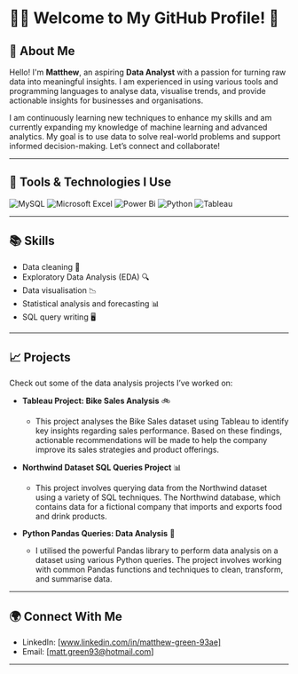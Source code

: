 # 👨‍💻 Welcome to My GitHub Profile! 🌟

## 📝 About Me

Hello! I'm **Matthew**, an aspiring **Data Analyst** with a passion for turning raw data into meaningful insights. I am experienced in using various tools and programming languages to analyse data, visualise trends, and provide actionable insights for businesses and organisations.

I am continuously learning new techniques to enhance my skills and am currently expanding my knowledge of machine learning and advanced analytics. My goal is to use data to solve real-world problems and support informed decision-making. Let’s connect and collaborate!

---

## 🔧 Tools & Technologies I Use

![MySQL](https://img.shields.io/badge/mysql-4479A1.svg?style=for-the-badge&logo=mysql&logoColor=white)
![Microsoft Excel](https://img.shields.io/badge/Microsoft_Excel-217346?style=for-the-badge&logo=microsoft-excel&logoColor=white)
![Power Bi](https://img.shields.io/badge/power_bi-F2C811?style=for-the-badge&logo=powerbi&logoColor=black)
![Python](https://img.shields.io/badge/python-3670A0?style=for-the-badge&logo=python&logoColor=ffdd54)
![Tableau](https://a11ybadges.com/badge?logo=tableau)



---

## 📚 Skills

- Data cleaning 🧹
- Exploratory Data Analysis (EDA) 🔍
- Data visualisation 📉
- Statistical analysis and forecasting 📊
- SQL query writing 🖥️

---

## 📈 Projects

Check out some of the data analysis projects I’ve worked on:

- **Tableau Project: Bike Sales Analysis** 🚲
  - This project analyses the Bike Sales dataset using Tableau to identify key insights regarding sales performance. Based on these findings, actionable recommendations will be made to help the company improve its sales strategies and product offerings.
  
- **Northwind Dataset SQL Queries Project** 📊
  - This project involves querying data from the Northwind dataset using a variety of SQL techniques. The Northwind database, which contains data for a fictional company that imports and exports food and drink products.
  
- **Python Pandas Queries: Data Analysis** 🐍
  - I utilised the powerful Pandas library to perform data analysis on a dataset using various Python queries. The project involves working with common Pandas functions and techniques to clean, transform, and summarise data.
---

## 🌍 Connect With Me

- LinkedIn: [www.linkedin.com/in/matthew-green-93ae]
- Email: [matt.green93@hotmail.com]
---



